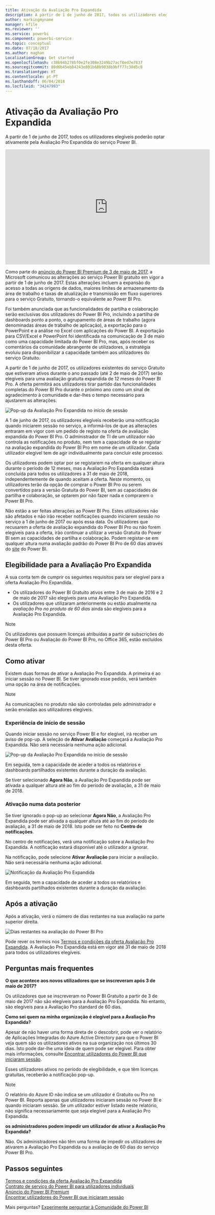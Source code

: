 ```yaml
---
title: Ativação da Avaliação Pro Expandida
description: A partir de 1 de junho de 2017, todos os utilizadores elegíveis poderão optar ativamente pela Avaliação Pro Expandida do serviço Power BI.
author: markingmyname
manager: kfile
ms.reviewer: ''
ms.service: powerbi
ms.component: powerbi-service
ms.topic: conceptual
ms.date: 07/18/2017
ms.author: maghan
LocalizationGroup: Get started
ms.openlocfilehash: c38b94b278bf0e2fe308e3249b27acf8ed7e7837
ms.sourcegitcommit: 80d6b45eb84243e801b60b9038b9bff77c30d5c8
ms.translationtype: HT
ms.contentlocale: pt-PT
ms.lasthandoff: 06/04/2018
ms.locfileid: "34247993"
---
```

# <a name="extended-pro-trial-activation"></a>Ativação da Avaliação Pro Expandida
A partir de 1 de junho de 2017, todos os utilizadores elegíveis poderão optar ativamente pela Avaliação Pro Expandida do serviço Power BI.

<iframe width="640" height="360" src="https://www.youtube.com/embed/tPsNoPyY9aA?showinfo=0" frameborder="0" allowfullscreen></iframe>

Como parte do [anúncio do Power BI Premium de 3 de maio de 2017](https://powerbi.microsoft.com/blog/microsoft-accelerates-modern-bi-adoption-with-power-bi-premium/), a Microsoft comunicou as alterações ao serviço Power BI gratuito em vigor a partir de 1 de junho de 2017. Estas alterações incluem a expansão do acesso a todas as origens de dados, maiores limites de armazenamento da área de trabalho e taxas de atualização e transmissão em fluxo superiores para o serviço Gratuito, tornando-o equivalente ao Power BI Pro.

Foi também anunciada que as funcionalidades de partilha e colaboração serão exclusivas dos utilizadores do Power BI Pro, incluindo a partilha de dashboards ponto a ponto, o agrupamento de áreas de trabalho (agora denominadas áreas de trabalho de aplicação), a exportação para o PowerPoint e a análise no Excel com aplicações do Power BI. A exportação para CSV/Excel e PowerPoint foi identificada na comunicação de 3 de maio como uma capacidade limitada do Power BI Pro, mas, após receber os comentários da comunidade abrangente de utilizadores, a estratégia evoluiu para disponibilizar a capacidade também aos utilizadores do serviço Gratuito.

A partir de 1 de junho de 2017, os utilizadores existentes do serviço Gratuito que estiveram ativos durante o ano passado (até 2 de maio de 2017) serão elegíveis para uma avaliação gratuita expandida de 12 meses do Power BI Pro. A oferta permitirá aos utilizadores tirar partido das funcionalidades completas do Power BI Pro durante o próximo ano como um sinal de agradecimento à comunidade e dar-lhes o tempo necessário para ajustarem as alterações.

![Pop-up da Avaliação Pro Expandida no início de sessão](media/service-extended-pro-trial/extended-pro-trial-activate-pop-up.png)

A 1 de junho de 2017, os utilizadores elegíveis receberão uma notificação quando iniciarem sessão no serviço, a informá-los de que as alterações entraram em vigor com um pedido de registo na oferta de avaliação expandida do Power BI Pro. O administrador de TI de um utilizador não controla as notificações no produto, nem tem a capacidade de se registar na avaliação expandida do Power BI Pro em nome de um utilizador. Cada utilizador elegível tem de agir individualmente para concluir este processo.

Os utilizadores podem optar por se registarem na oferta em qualquer altura durante o período de 12 meses, mas a Avaliação Pro Expandida estará concluída para todos os utilizadores a 31 de maio de 2018, independentemente de quando aceitam a oferta. Neste momento, os utilizadores terão da opção de comprar o Power BI Pro ou serem convertidos para a versão Gratuita do Power BI, sem as capacidades de partilha e colaboração, se optarem por não fazer nada e comprarem o Power BI Pro.

Não estão a ser feitas alterações ao Power BI Pro. Estes utilizadores não são afetados e não irão receber notificações quando iniciarem sessão no serviço a 1 de junho de 2017 ou após essa data. Os utilizadores que recusarem a oferta de avaliação expandida do Power BI Pro ou não forem elegíveis para a oferta, irão continuar a utilizar a versão Gratuita do Power BI sem as capacidades de partilha e colaboração. Podem registar-se em qualquer altura numa avaliação padrão do Power BI Pro de 60 dias através do [site](https://powerbi.microsoft.com/get-started/) do Power BI.

## <a name="eligibility-for-extended-pro-trial"></a>Elegibilidade para a Avaliação Pro Expandida
A sua conta tem de cumprir os seguintes requisitos para ser elegível para a oferta Avaliação Pro Expandida.

* Os utilizadores do Power BI Gratuito ativos entre 3 de maio de 2016 e 2 de maio de 2017 são elegíveis para uma Avaliação Pro Expandida.
* Os utilizadores que utilizaram anteriormente ou estão atualmente na *avaliação Pro no produto de 60 dias* ainda são elegíveis para a Avaliação Pro Expandida.

> [!NOTE]
> Os utilizadores que possuem licenças atribuídas a partir de subscrições do Power BI Pro ou Avaliação do Power BI Pro, no Office 365, estão excluídos desta oferta.
> 
> 

## <a name="how-to-activate"></a>Como ativar
Existem duas formas de ativar a Avaliação Pro Expandida. A primeira é ao iniciar sessão no Power BI. Se tiver ignorado esse pedido, verá também uma opção na área de notificações.

> [!NOTE]
> As comunicações no produto não são controladas pelo administrador e serão enviadas aos utilizadores elegíveis.
> 
> 

### <a name="experience-at-sign-in"></a>Experiência de início de sessão
Quando iniciar sessão no serviço Power BI e for elegível, irá receber um aviso de pop-up. A seleção de **Ativar Avaliação** começará a Avaliação Pro Expandida. Não será necessária nenhuma ação adicional.

![Pop-up da Avaliação Pro Expandida no início de sessão](media/service-extended-pro-trial/extended-pro-trial-pop-up.png)

Em seguida, tem a capacidade de aceder a todos os relatórios e dashboards partilhados existentes durante a duração da avaliação.

Se tiver selecionado **Agora Não**, a Avaliação Pro Expandida pode ser ativada a qualquer altura até ao fim do período de avaliação, a 31 de maio de 2018.

### <a name="activation-at-a-later-date"></a>Ativação numa data posterior
Se tiver ignorado o pop-up ao selecionar **Agora Não**, a Avaliação Pro Expandida pode ser ativada a qualquer altura até ao fim do período de avaliação, a 31 de maio de 2018. Isto pode ser feito no **Centro de notificações**.

No centro de notificações, verá uma notificação sobre a Avaliação Pro Expandida. A notificação estará disponível até o utilizador a ignorar.

Na notificação, pode selecione **Ativar Avaliação** para iniciar a avaliação. Não será necessária nenhuma ação adicional.

![Notificação da Avaliação Pro Expandida](media/service-extended-pro-trial/extended-pro-trial-notification.png)

Em seguida, tem a capacidade de aceder a todos os relatórios e dashboards partilhados existentes durante a duração da avaliação.

## <a name="after-activation"></a>Após a ativação
Após a ativação, verá o número de dias restantes na sua avaliação na parte superior direita.

![Dias restantes na avaliação do Power BI Pro](media/service-extended-pro-trial/powerbi-trial-days-left.png)

Pode rever os termos nos [Termos e condições da oferta Avaliação Pro Expandida](https://aka.ms/power-bi-trial). A Avaliação Pro Expandida está em vigor até 31 de maio de 2018 para todos os utilizadores elegíveis.

## <a name="frequently-asked-questions"></a>Perguntas mais frequentes
**O que acontece aos novos utilizadores que se inscreveram após 3 de maio de 2017?**

Os utilizadores que se inscreveram no Power BI Gratuito a partir de 3 de maio de 2017 não são elegíveis para a Avaliação Pro Expandida. No entanto, são elegíveis para a Avaliação Pro standard de 60 dias.

**Como sei quem na minha organização é elegível para a Avaliação Pro Expandida?**

Apesar de não haver uma forma direta de o descobrir, pode ver o relatório de Aplicações Integradas do Azure Active Directory para que o Power BI veja quem são os utilizadores ativos na sua organização nos últimos 30 dias. Isto pode dar-lhe uma ideia de quem pode ser elegível. Para obter mais informações, consulte [Encontrar utilizadores do Power BI que iniciaram sessão](service-admin-access-usage.md).

Esses utilizadores ativos no período de elegibilidade, e que têm licenças gratuitas, receberão a notificação pop-up. 

> [!NOTE]
> O relatório do Azure ID não indica se um utilizador é Gratuito ou Pro no Power BI. Reporta apenas que utilizadores iniciaram sessão no Power BI e quando iniciaram sessão. Se um utilizador estiver listado neste relatório, não significa necessariamente que seja elegível para a Avaliação Pro Expandida.
> 
> 

**os administradores podem impedir um utilizador de ativar a Avaliação Pro Expandida?**

Não. Os administradores não têm uma forma de impedir os utilizadores de ativarem a Avaliação Pro Expandida ou a avaliação de 60 dias do serviço Power BI Pro.

## <a name="next-steps"></a>Passos seguintes
[Termos e condições da oferta Avaliação Pro Expandida](https://aka.ms/power-bi-trial)  
[Contrato de serviço do Power BI para utilizadores individuais](https://powerbi.microsoft.com/terms-of-service/)  
[Anúncio do Power BI Premium](https://aka.ms/pbipremium-announcement)  
[Encontrar utilizadores do Power BI que iniciaram sessão](service-admin-access-usage.md)

Mais perguntas? [Experimente perguntar à Comunidade do Power BI](https://community.powerbi.com/)

